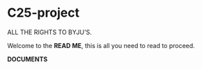 # C25-project
ALL THE RIGHTS TO BYJU'S.

Welcome to the **READ ME**, this is all you need to read to proceed.

**DOCUMENTS**
